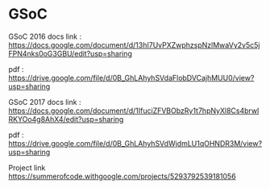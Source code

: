# GSoC

GSoC 2016 docs link : https://docs.google.com/document/d/13hI7UvPXZwphzspNzlMwaVy2v5c5jFPN4nks0oG3GBU/edit?usp=sharing

pdf : https://drive.google.com/file/d/0B_GhLAhyhSVdaFlobDVCajhMUU0/view?usp=sharing

GSoC 2017 docs link : https://docs.google.com/document/d/1IfuciZFVBObzRy1t7hpNyXl8Cs4brwlRKYOo4g8AhX4/edit?usp=sharing

pdf : https://drive.google.com/file/d/0B_GhLAhyhSVdWjdmLU1qOHNDR3M/view?usp=sharing

Project link https://summerofcode.withgoogle.com/projects/5293792539181056
